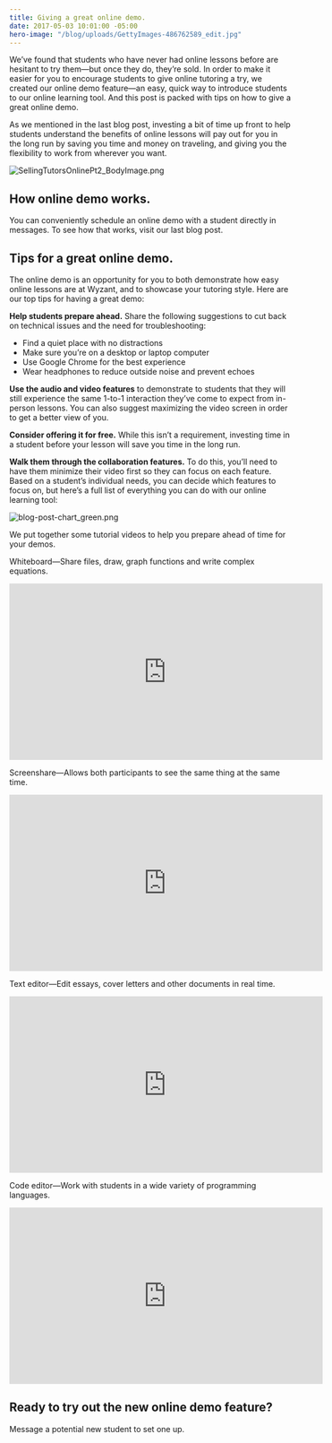 ```yaml
---
title: Giving a great online demo.
date: 2017-05-03 10:01:00 -05:00
hero-image: "/blog/uploads/GettyImages-486762589_edit.jpg"
---
```


We’ve found that students who have never had online lessons before are hesitant to try them—but once they do, they’re sold. In order to make it easier for you to encourage students to give online tutoring a try, we created our online demo feature—an easy, quick way to introduce students to our online learning tool. And this post is packed with tips on how to give a great online demo.

As we mentioned in the last blog post, investing a bit of time up front to help students understand the benefits of online lessons will pay out for you in the long run by saving you time and money on traveling, and giving you the flexibility to work from wherever you want.

![SellingTutorsOnlinePt2_BodyImage.png](/blog/uploads/SellingTutorsOnlinePt2_BodyImage.png)

## How online demo works.

You can conveniently schedule an online demo with a student directly in messages. 
To see how that works, visit our last blog post.

## Tips for a great online demo.

The online demo is an opportunity for you to both demonstrate how easy online lessons are at Wyzant, and to showcase your tutoring style. Here are our top tips for having a great demo:

**Help students prepare ahead.** Share the following suggestions to cut back on technical issues and the need for troubleshooting: 

* Find a quiet place with no distractions
* Make sure you’re on a desktop or laptop computer
* Use Google Chrome for the best experience
* Wear headphones to reduce outside noise and prevent echoes

**Use the audio and video features** to demonstrate to students that they will still experience the same 1-to-1 interaction they’ve come to expect from in-person lessons. You can also suggest maximizing the video screen in order to get a better view of you.

**Consider offering it for free.** While this isn’t a requirement, investing time in a student before your lesson will save you time in the long run. 

**Walk them through the collaboration features.** To do this, you’ll need to have them minimize their video first so they can focus on each feature. Based on a student’s individual needs, you can decide which features to focus on, but here’s a full list of everything you can do with our online learning tool:

![blog-post-chart_green.png](/blog/uploads/blog-post-chart_green.png)

We put together some tutorial videos to help you prepare ahead of time for your demos.

Whiteboard—Share files, draw, graph functions and write complex equations.

<iframe width="560" height="315" src="https://www.youtube.com/embed/fzScWXMFUkQ" frameborder="0" allowfullscreen></iframe>

Screenshare—Allows both participants to see the same thing at the same time.

<iframe width="560" height="315" src="https://www.youtube.com/embed/i1oL3ZhiqBM" frameborder="0" allowfullscreen></iframe>

Text editor—Edit essays, cover letters and other documents in real time.

<iframe width="560" height="315" src="https://www.youtube.com/embed/0dieihC03WY" frameborder="0" allowfullscreen></iframe>

Code editor—Work with students in a wide variety of programming languages.

<iframe width="560" height="315" src="https://www.youtube.com/embed/PL2UUDaF72E" frameborder="0" allowfullscreen></iframe>

## Ready to try out the new online demo feature?
Message a potential new student to set one up.
